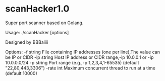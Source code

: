 # scanHacker1.0
Super port scanner based on Golang.

Usage: ./scanHacker [options]

Designed by BBBaiiii 

Options:
  -f string
        File containing IP addresses (one per line),The value can be IP or CIDR
  -ip string
        Host IP address or CIDR range,-ip 10.0.0.1 or -ip 10.0.0.0/24
  -p string
        Port range (e.g.,-p 1,2,3,4,1-65535) (default "22,80,443,3306")
  -rate int
         Maximum concurrent thread to run at a time (default 10000)

